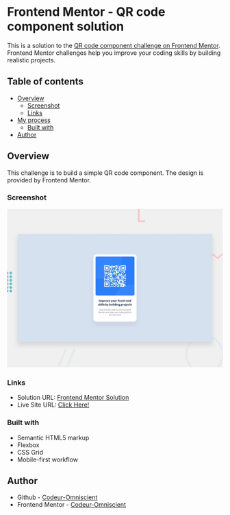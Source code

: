 # Frontend Mentor - QR code component solution

This is a solution to the [QR code component challenge on Frontend Mentor](https://www.frontendmentor.io/challenges/qr-code-component-iux_sIO_H). Frontend Mentor challenges help you improve your coding skills by building realistic projects.

## Table of contents

- [Overview](#overview)
  - [Screenshot](#screenshot)
  - [Links](#links)
- [My process](#my-process)
  - [Built with](#built-with)
- [Author](#author)

## Overview

This challenge is to build a simple QR code component. The design is provided by Frontend Mentor.

### Screenshot

![](./preview.jpg)

### Links

- Solution URL: [Frontend Mentor Solution](https://www.frontendmentor.io/solutions/responsive-qr-code-component-V8OIImduam)
- Live Site URL: [Click Here!](https://qr-code-component-codeur-omniscient.netlify.app/)

### Built with

- Semantic HTML5 markup
- Flexbox
- CSS Grid
- Mobile-first workflow

## Author

- Github - [Codeur-Omniscient](https://www.your-site.com)
- Frontend Mentor - [Codeur-Omniscient](https://www.frontendmentor.io/profile/Codeur-Omniscient)
